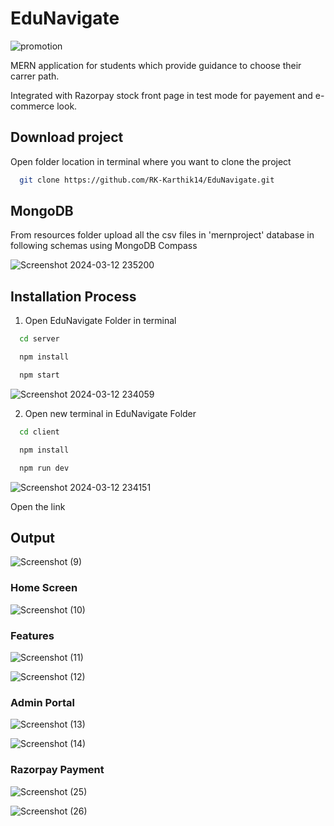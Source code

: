 # EduNavigate

![promotion](https://github.com/RK-Karthik14/EduNavigate/assets/116002560/01da6100-d099-4bdc-bfa1-0bf12b83a759)


MERN application for students which provide guidance to choose their carrer path.

Integrated with Razorpay stock front page in test mode for payement and e-commerce look.

## Download project
Open folder location in terminal where you want to clone the project
```bash
  git clone https://github.com/RK-Karthik14/EduNavigate.git
```

## MongoDB 
  From resources folder upload all the csv files in 'mernproject' database in following schemas using MongoDB Compass
  
 ![Screenshot 2024-03-12 235200](https://github.com/RK-Karthik14/EduNavigate/assets/116002560/96587ed6-f2bf-476e-a413-a3aaa80e7d2c)

  
## Installation Process
1. Open EduNavigate Folder in terminal
```bash
  cd server
```
```bash
  npm install
```
```bash
  npm start
```
 ![Screenshot 2024-03-12 234059](https://github.com/RK-Karthik14/EduNavigate/assets/116002560/5c01fab3-ff1f-450b-9d74-56f96a5e70d7)


2. Open new terminal in EduNavigate Folder
```bash
  cd client
```
```bash
  npm install
```
```bash
  npm run dev
```
 ![Screenshot 2024-03-12 234151](https://github.com/RK-Karthik14/EduNavigate/assets/116002560/9dce0eed-2403-4cc2-82ae-7a48598c0a05)

  Open the link

## Output

 ![Screenshot (9)](https://github.com/RK-Karthik14/EduNavigate/assets/116002560/b595b0e7-376b-4ab1-bc4a-c63cb7fee8e5)

  ### Home Screen

 ![Screenshot (10)](https://github.com/RK-Karthik14/EduNavigate/assets/116002560/f94af617-f137-4032-9c74-67a333815a12)



  ### Features
  
  ![Screenshot (11)](https://github.com/RK-Karthik14/EduNavigate/assets/116002560/d84b9f96-f800-4054-9314-c27f95899f5a)

  ![Screenshot (12)](https://github.com/RK-Karthik14/EduNavigate/assets/116002560/b895438f-47c4-4f53-ade2-f05c1f522fa6)

  

  ### Admin Portal

 ![Screenshot (13)](https://github.com/RK-Karthik14/EduNavigate/assets/116002560/b591c8da-51b6-43a7-9dd5-9c660fe4dfd9)

![Screenshot (14)](https://github.com/RK-Karthik14/EduNavigate/assets/116002560/5c5f4492-788e-44da-a054-373fe860f3b1)


  ### Razorpay Payment
  ![Screenshot (25)](https://github.com/RK-Karthik14/EduNavigate/assets/116002560/8d2c1160-2b25-4bb2-915f-f1049b96979e)

![Screenshot (26)](https://github.com/RK-Karthik14/EduNavigate/assets/116002560/8f9b1ba4-cb07-40d5-a541-a16819b555d8)

